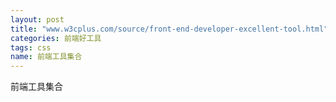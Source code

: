 ```yaml
---
layout: post
title: "www.w3cplus.com/source/front-end-developer-excellent-tool.html"
categories: 前端好工具
tags: css
name: 前端工具集合
---
```

前端工具集合
<!--break-->
